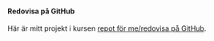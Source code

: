 #### Redovisa på GitHub

Här är mitt projekt i kursen [repot för me/redovisa på GitHub](https://github.com/liiinder/Designv2).
